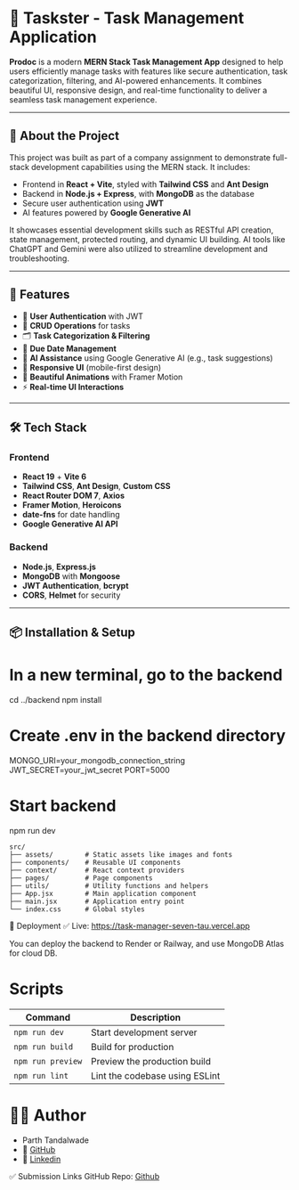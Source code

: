 # 📄 Taskster - Task Management Application

**Prodoc** is a modern **MERN Stack Task Management App** designed to help users efficiently manage tasks with features like secure authentication, task categorization, filtering, and AI-powered enhancements. It combines beautiful UI, responsive design, and real-time functionality to deliver a seamless task management experience.

---

## 🧠 About the Project

This project was built as part of a company assignment to demonstrate full-stack development capabilities using the MERN stack. It includes:
- Frontend in **React + Vite**, styled with **Tailwind CSS** and **Ant Design**
- Backend in **Node.js + Express**, with **MongoDB** as the database
- Secure user authentication using **JWT**
- AI features powered by **Google Generative AI**

It showcases essential development skills such as RESTful API creation, state management, protected routing, and dynamic UI building. AI tools like ChatGPT and Gemini were also utilized to streamline development and troubleshooting.

---

## 🚀 Features

- 🔐 **User Authentication** with JWT
- 📝 **CRUD Operations** for tasks
- 🗂️ **Task Categorization & Filtering**
- 📅 **Due Date Management**
- 🧠 **AI Assistance** using Google Generative AI (e.g., task suggestions)
- 📱 **Responsive UI** (mobile-first design)
- 🎨 **Beautiful Animations** with Framer Motion
- ⚡ **Real-time UI Interactions**

---

## 🛠️ Tech Stack

### Frontend
- **React 19** + **Vite 6**
- **Tailwind CSS**, **Ant Design**, **Custom CSS**
- **React Router DOM 7**, **Axios**
- **Framer Motion**, **Heroicons**
- **date-fns** for date handling
- **Google Generative AI API**

### Backend
- **Node.js**, **Express.js**
- **MongoDB** with **Mongoose**
- **JWT Authentication**, **bcrypt**
- **CORS**, **Helmet** for security

---

## 📦 Installation & Setup


# In a new terminal, go to the backend
cd ../backend
npm install

# Create .env in the backend directory
MONGO_URI=your_mongodb_connection_string
JWT_SECRET=your_jwt_secret
PORT=5000

# Start backend
npm run dev

```
src/
├── assets/        # Static assets like images and fonts
├── components/    # Reusable UI components
├── context/       # React context providers
├── pages/         # Page components
├── utils/         # Utility functions and helpers
├── App.jsx        # Main application component
├── main.jsx       # Application entry point
└── index.css      # Global styles
```

🚀 Deployment
✅ Live: https://task-manager-seven-tau.vercel.app

You can deploy the backend to Render or Railway, and use MongoDB Atlas for cloud DB.


# Scripts
| Command           | Description                    |
| ----------------- | ------------------------------ |
| `npm run dev`     | Start development server       |
| `npm run build`   | Build for production           |
| `npm run preview` | Preview the production build   |
| `npm run lint`    | Lint the codebase using ESLint |


# 👨‍💻 Author
- Parth Tandalwade
- 🔗 [GitHub](https://github.com/KhanjarSingh)
- 🔗 [Linkedin](https://www.linkedin.com/in/parth-tandalwade-295882323/)

✅ Submission Links
GitHub Repo: [Github](https://github.com/KhanjarSingh/Task-Manager)
